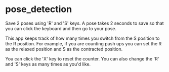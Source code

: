# pose_detection

Save 2 poses using 'R' and 'S' keys. A pose takes 2 seconds to save so that you can click the keyboard and then go to your pose.

This app keeps track of how many times you switch from the S position to the R position. For example, if you are counting push ups you can set the R as the relaxed position and S as the contracted position.

You can click the 'X' key to reset the counter. You can also change the 'R' and 'S' keys as many times as you'd like.